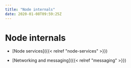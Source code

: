```yaml
---
title: "Node internals"
date: 2020-01-08T09:59:25Z
---
```



# Node internals

* [Node services]({{< relref "node-services" >}})

* [Networking and messaging]({{< relref "messaging" >}})



